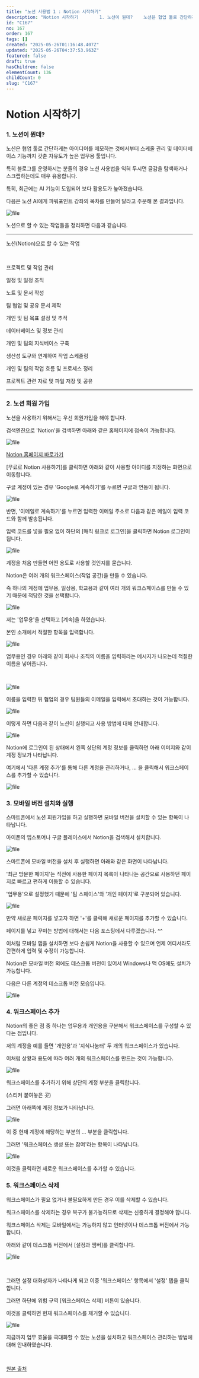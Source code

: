 ```yaml
---
title: "노션 사용법 1 : Notion 시작하기"
description: "Notion 시작하기        1. 노션이 뭔데?    노션은 협업 툴로 간단하게는 아이디어를 메모하는 것에서부터 스케줄 관리 및 데이터베이스 기능까지 갖춘 자유도가 높은 업무용 툴입니다.  특히 블로그를 운영하시는 분들의 경우 노션 사용법을 익혀 두시면 글감을..."
id: "C167"
no: 167
order: 167
tags: []
created: "2025-05-26T01:16:48.407Z"
updated: "2025-05-26T04:37:53.963Z"
featured: false
draft: true
hasChildren: false
elementCount: 136
childCount: 0
slug: "C167"
---
```


# Notion 시작하기



### 1. 노션이 뭔데?



노션은 협업 툴로 간단하게는 아이디어를 메모하는 것에서부터 스케줄 관리 및 데이터베이스 기능까지 갖춘 자유도가 높은 업무용 툴입니다.

특히 블로그를 운영하시는 분들의 경우 노션 사용법을 익혀 두시면 글감을 탐색하거나 스크랩하는데도 매우 유용합니다.

특히, 최근에는 AI 기능이 도입되어 보다 활용도가 높아졌습니다.

다음은 노션 AI에게 파워포인트 강좌의 목차를 만들어 달라고 주문해 본 결과입니다.

![file](/images/60597e8f962ab532df1e9e5b68f3eb08.jpg)



노션으로 할 수 있는 작업들을 정리하면 다음과 같습니다.



---

노션(Notion)으로 할 수 있는 작업

​

프로젝트 및 작업 관리

일정 및 일정 조직

노트 및 문서 작성

팀 협업 및 공유 문서 제작

개인 및 팀 목표 설정 및 추적

데이터베이스 및 정보 관리

개인 및 팀의 지식베이스 구축

생산성 도구와 연계하여 작업 스케줄링

개인 및 팀의 작업 흐름 및 프로세스 정리

프로젝트 관련 자료 및 파일 저장 및 공유

---

### 2. 노션 회원 가입



노션을 사용하기 위해서는 우선 회원가입을 해야 합니다. 

검색엔진으로 'Notion'을 검색하면 아래와 같은 홈페이지에 접속이 가능합니다.

![file](/images/518b79723aac59efb65f15b581e8d2d9.jpg)

[Notion 홈페이지 바로가기](https://www.notion.so/11077d8e1dd6435facd1e53526e52751)



[무료로 Notion 사용하기]를 클릭하면 아래와 같이 사용할 아이디를 지정하는 화면으로 이동합니다.

구글 계정이 있는 경우 'Google로 계속하기'를 누르면 구글과 연동이 됩니다.



![file](/images/b87dbf9511746ed9c2ab9ae85c9b7169.jpg)

반면, '이메일로 계속하기'를 누르면 입력한 이메일 주소로 다음과 같은 메일이 입력 코드와 함께 발송됩니다.

입력 코드를 넣을 필요 없이 하단의 [매직 링크로 로그인]을 클릭하면 Notion 로그인이 됩니다.



![file](/images/f78fa6cbdf54c14c1567f3807f171adb.jpg)



계정을 처음 만들면 어떤 용도로 사용할 것인지를 묻습니다.

Notion은 여러 개의 워크스페이스(작업 공간)을 만들 수 있습니다.

즉 하나의 계정에 업무용, 일상용, 학교용과 같이 여러 개의 워크스페이스를 만들 수 있기 때문에 적당한 것을 선택합니다.



![file](/images/4b861d596a0f5ec33c5cffd3349c4329.jpg)

저는 '업무용'을 선택하고 [계속]을 하였습니다. 

본인 소개에서 적절한 항목을 입력합니다.



![file](/images/841158a9a8ea252d361ea3116e99a865.jpg)



업무용인 경우 아래와 같이 회사나 조직의 이름을 입력하라는 메시지가 나오는데 적절한 이름을 넣어줍니다.

​

![file](/images/6f086958d8672ab11b72c1d4fda7fcdb.jpg)



이름을 입력한 뒤 협업의 경우 팀원들의 이메일을 입력해서 초대하는 것이 가능합니다.



![file](/images/9bb45e50cb2421ed7d8da6c4ac4b7a09.jpg)



이렇게 하면 다음과 같이 노션이 실행되고 사용 방법에 대해 안내합니다.



![file](/images/11e694d3b76cfc0e5c89601192e23305.jpg)



Notion에 로그인이 된 상태에서 왼쪽 상단의 계정 정보를 클릭하면 아래 이미지와 같이 계정 정보가 나타납니다.

여기에서 '다른 계정 추가'를 통해 다른 계정을 관리하거나, ... 을 클릭해서 워크스페이스를 추가할 수 있습니다.



![file](/images/5f76db8b0d229505e0476373038a3112.jpg)



### 3. 모바일 버전 설치와 실행



스마트폰에서 노션 회원가입을 하고 실행하면 모바일 버전을 설치할 수 있는 항목이 나타납니다.

아이폰의 앱스토어나 구글 플레이스에서 Notion을 검색해서 설치합니다. 



![file](/images/3655931c71b66465f7a1e9d08449da47.jpg)



스마트폰에 모바일 버전을 설치 후 실행하면 아래와 같은 화면이 나타납니다. 

'최근 방문한 페이지'는 직전에 사용한 페이지 목록이 나타나는 공간으로 사용하던 페이지로 빠르고 편하게 이동할 수 있습니다.

​'업무용'으로 설정했기 때문에 '팀 스페이스'와 '개인 페이지'로 구분되어 있습니다. 



![file](/images/24b51bd25490dfcb2b16230d4c1c161a.jpg)



만약 새로운 페이지를 넣고자 하면 '+'를 클릭해 새로운 페이지를 추가할 수 있습니다.

페이지를 넣고 꾸미는 방법에 대해서는 다음 포스팅에서 다루겠습니다. ^^

이처럼 모바일 앱을 설치하면 보다 손쉽게 Notion을 사용할 수 있으며 언제 어디서라도 간편하게 입력 및 수정이 가능합니다.

Notion은 모바일 버전 외에도 데스크톱 버전이 있어서 Windows나 맥 OS에도 설치가 가능합니다.



다음은 다른 계정의 데스크톱 버전 모습입니다.

![file](/images/1a4a845ca28fe8a151acec9e4b2eac86.jpg)



### 4. 워크스페이스 추가



Notion의 좋은 점 중 하나는 업무용과 개인용을 구분해서 워크스페이스를 구성할 수 있다는 점입니다. 

저의 계정을 예를 들면 '개인용'과 '지식나눔터' 두 개의 워크스페이스가 있습니다.

​이처럼 상황과 용도에 따라 여러 개의 워크스페이스를 만드는 것이 가능합니다.



![file](/images/d2ee1bf549c9f24beec863656c53548d.jpg)



워크스페이스를 추가하기 위해 상단의 계정 부분을 클릭합니다.

(스티커 붙여놓은 곳)

그러면 아래쪽에 계정 정보가 나타납니다.

![file](/images/6e14f46cce224dd0ccc08ef53630ab57.jpg)



이 중 현재 계정에 해당하는 부분의 ... 부분을 클릭합니다.

그러면 '워크스페이스 생성 또는 참여'라는 항목이 나타납니다.



![file](/images/54a9afed6c83e6572937400eb7540b24.jpg)



이것을 클릭하면 새로운 워크스페이스를 추가할 수 있습니다.



### 5. 워크스페이스 삭제



워크스페이스가 필요 없거나 불필요하게 만든 경우 이를 삭제할 수 있습니다.

워크스페이스를 삭제하는 경우 복구가 불가능하므로 삭제는 신중하게 결정해야 합니다. 

워크스페이스 삭제는 모바일에서는 가능하지 않고 인터넷이나 데스크톱 버전에서 가능합니다. 



아래와 같이 데스크톱 버전에서 [설정과 멤버]를 클릭합니다. 

![file](/images/483d03ca4cf44ce21d9e98d966ee9126.jpg)

​

그러면 설정 대화상자가 나타나게 되고 이중 '워크스페이스' 항목에서 '설정' 탭을 클릭합니다.

그러면 하단에 위험 구역 [워크스페이스 삭제] 버튼이 있습니다.

이것을 클릭하면 현재 워크스페이스를 제거할 수 있습니다.



![file](/images/8a2f2385448eb29ac9fe0dc35405d9bd.jpg)

지금까지 업무 효율을 극대화할 수 있는 노션을 설치하고 워크스페이스 관리하는 방법에 대해 안내하였습니다. 

​

[원본 출처](https://m.blog.naver.com/kairoskyk/223427075393)
